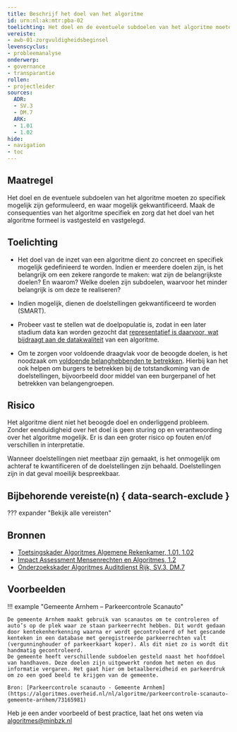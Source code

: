 ```yaml
---
title: Beschrijf het doel van het algoritme
id: urn:nl:ak:mtr:pba-02
toelichting: Het doel en de eventuele subdoelen van het algoritme moeten zo specifiek mogelijk zijn geformuleerd, en waar mogelijk gekwantificeerd. 
vereiste:
- awb-01-zorgvuldigheidsbeginsel
levenscyclus:
- probleemanalyse
onderwerp:
- governance
- transparantie
rollen:
- projectleider
sources:
  ADR:
  - SV.3
  - DM.7
  ARK: 
  - 1.01
  - 1.02
hide:
- navigation
- toc
---
```


<!-- tags -->

## Maatregel

Het doel en de eventuele subdoelen van het algoritme moeten zo specifiek mogelijk zijn geformuleerd, en waar mogelijk gekwantificeerd. 
Maak de consequenties van het algoritme specifiek en zorg dat het doel van het algoritme formeel is vastgesteld en vastgelegd. 

## Toelichting

- Het doel van de inzet van een algoritme dient zo concreet en specifiek mogelijk gedefinieerd te worden. 
Indien er meerdere doelen zijn, is het belangrijk om een zekere rangorde te maken: wat zijn de belangrijkste doelen? En waarom?
Welke doelen zijn subdoelen, waarvoor het minder belangrijk is om deze te realiseren?

- Indien mogelijk, dienen de doelstellingen gekwantificeerd te worden (SMART).

- Probeer vast te stellen wat de doelpopulatie is, zodat in een later stadium data kan worden gezocht dat [representatief is daarvoor, wat bijdraagt aan de datakwaliteit](3-dat-01-datakwaliteit.md) van een algoritme.

- Om te zorgen voor voldoende draagvlak voor de beoogde doelen, is het noodzaak om [voldoende belanghebbenden te betrekken](1-pba-04-betrek-belanghebbenden.md). 
Hierbij kan het ook helpen om burgers te betrekken bij de totstandkoming van de doelstellingen, bijvoorbeeld door middel van een burgerpanel of het betrekken van belangengroepen.

## Risico
Het algoritme dient niet het beoogde doel en onderliggend probleem. 
Zonder eenduidigheid over het doel is geen sturing op en verantwoording over het algoritme mogelijk. 
Er is dan een groter risico op fouten en/of verschillen in interpretatie. 

Wanneer doelstellingen niet meetbaar zijn gemaakt, is het onmogelijk om achteraf te kwantificeren of de doelstellingen zijn behaald. 
Doelstellingen zijn in dat geval moeilijk bespreekbaar.

## Bijbehorende vereiste(n) { data-search-exclude }
??? expander "Bekijk alle vereisten"
    <!-- list_vereisten_on_maatregelen_page -->

## Bronnen

- [Toetsingskader Algoritmes Algemene Rekenkamer, 1.01, 1.02](https://www.rekenkamer.nl/onderwerpen/algoritmes/documenten/publicaties/2024/05/15/het-toetsingskader-aan-de-slag)
- [Impact Assessment Mensenrechten en Algoritmes, 1.2](https://www.rijksoverheid.nl/documenten/rapporten/2021/02/25/impact-assessment-mensenrechten-en-algoritmes)
- [Onderzoekskader Algoritmes Auditdienst Rijk, SV.3, DM.7](https://www.rijksoverheid.nl/documenten/rapporten/2023/07/11/onderzoekskader-algoritmes-adr-2023)


## Voorbeelden

!!! example "Gemeente Arnhem – Parkeercontrole Scanauto"

	De gemeente Arnhem maakt gebruik van scanautos om te controleren of auto’s op de plek waar ze staan parkeerrecht hebben. Dit wordt gedaan door kentekenherkenning waarna er wordt gecontroleerd of het gescande kenteken in een database met geregistreerde parkeerrechten valt (vergunninghouder of parkeerkaart koper). Als dit niet zo is wordt dit handmatig gecontroleerd.
	De gemeente heeft verschillende subdoelen gesteld naast het hoofddoel van handhaven. Deze doelen zijn uitgewerkt rondom het meten en dus informatie vergaren. Het gaat hier om betaalbereidheid en parkeerdruk om zo een goed beeld te krijgen van de gemeente.
 
	Bron: [Parkeercontrole scanauto - Gemeente Arnhem](https://algoritmes.overheid.nl/nl/algoritme/parkeercontrole-scanauto-gemeente-arnhem/73165981) 

Heb je een ander voorbeeld of best practice, laat het ons weten via [algoritmes@minbzk.nl](mailto:algoritmes@minbzk.nl)
